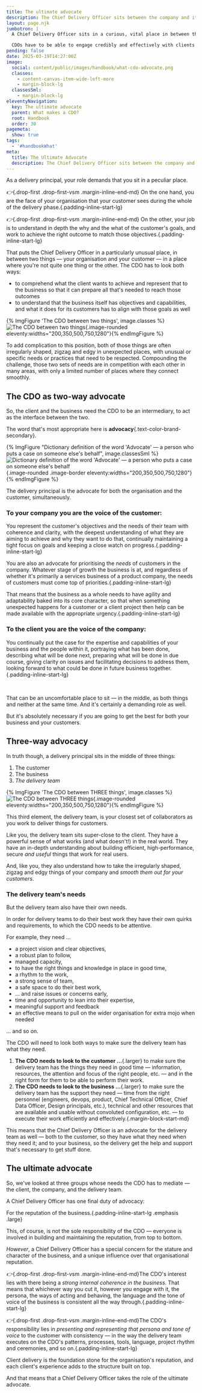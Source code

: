 ```yaml
---
title: The ultimate advocate
description: The Chief Delivery Officer sits between the company and its clients, advocating for both
layout: page.njk
jumbotron: |
  A Chief Delivery Officer sits in a curious, vital place in between the team, the organisation, and its customers, advocating for the needs of each simultaneously. It's a challenging and creative tension.

  CDOs have to be able to engage credibly and effectively with clients at all levels. They need to represent the delivery team, supporting them to do their best work. And they also need to see progress towards the goals of the business. It's a strange, important position to occupy.{.smaller}
pending: false
date: 2025-03-19T14:27:00Z
image:
  social: content/public/images/handbook/what-cdo-advocate.png
  classes:
    - content-canvas-item-wide-left-more
    - margin-block-lg
  classesSml:
    - margin-block-lg
eleventyNavigation:
  key: The ultimate advocate
  parent: What makes a CDO?
  root: Handbook
  order: 30
pagemeta:
  show: true
tags:
  - '#handbookWhat'
meta:
  title: The Ultimate Advocate
  description: The Chief Delivery Officer sits between the company and its clients, advocating for both
---
```


As a delivery principal, your role demands that you sit in a peculiar place.

*👉*{.drop-first .drop-first-vsm .margin-inline-end-md} On the one hand, you are the face of your organisation that your customer sees during the whole of the delivery phase.{.padding-inline-start-lg}

*👉*{.drop-first .drop-first-vsm .margin-inline-end-md} On the other, your job is to understand in depth the why and the what of the customer's goals, and work to achieve the right outcome to match those objectives.{.padding-inline-start-lg}

That puts the Chief Delivery Officer in a particularly unusual place, in between two things — your organisation and your customer — in a place where you're not quite one thing or the other. The CDO has to look both ways:

- to comprehend what the client wants to achieve and represent that to the business so that it can prepare all that's needed to reach those outcomes
- to understand that the business itself has objectives and capabilities, and what it does for its customers has to align with those goals as well

{% ImgFigure 'The CDO between two things', image.classes %}![The CDO between two things](/public/images/handbook/what-cdo-advocate.png){.image-rounded eleventy:widths="200,350,500,750,1280"}{% endImgFigure %}

To add complication to this position, both of those things are often irregularly shaped, zigzag and edgy in unexpected places, with unusual or specific needs or practices that need to be respected. Compounding the challenge, those two sets of needs are in competition with each other in many areas, with only a limited number of places where they connect smoothly.

## The CDO as two-way advocate

So, the client and the business need the CDO to be an intermediary, to act as the interface between the two.

The word that's most appropriate here is **advocacy**{.text-color-brand-secondary}.

{% ImgFigure "Dictionary definition of the word 'Advocate' — a person who puts a case on someone else's behalf", image.classesSml %}![Dictionary definition of the word 'Advocate' — a person who puts a case on someone else's behalf](/public/images/handbook/what-cdo-advocate-defn.jpg){.image-rounded .image-border eleventy:widths="200,350,500,750,1280"}{% endImgFigure %}

The delivery principal is the advocate for both the organisation and the customer, simultaneously.

### To your company you are the voice of the customer:

You represent the customer's objectives and the needs of their team with coherence and clarity, with the deepest understanding of what they are aiming to achieve and why they want to do that, continually maintaining a tight focus on goals and keeping a close watch on progress.{.padding-inline-start-lg}

You are also an advocate for prioritising the *needs* of customers in the company. Whatever stage of growth the business is at, and regardless of whether it's primarily a services business of a product company, the needs of customers must come top of priorities.{.padding-inline-start-lg}

That means that the business as a whole needs to have agility and adaptability baked into its core character, so that when something unexpected happens for a customer or a client project then help can be made available with the appropriate urgency.{.padding-inline-start-lg}

### To the client you are the voice of the company:

You continually put the case for the expertise and capabilities of your business and the people within it, portraying what has been done, describing what will be done next, preparing what will be done in due course, giving clarity on issues and facilitating decisions to address them, looking forward to what could be done in future business together.{.padding-inline-start-lg}

&nbsp;

That can be an uncomfortable place to sit — in the middle, as both things and neither at the same time. And it's certainly a demanding role as well.

But it's absolutely necessary if you are going to get the best for both your business and your customers.

## Three-way advocacy

In truth though, a delivery principal sits in the middle of three things:

1. The customer
2. The business
3. *The delivery team*

{% ImgFigure 'The CDO between THREE things', image.classes %}![The CDO between THREE things](/public/images/handbook/what-cdo-advocate-delivery-team.png){.image-rounded eleventy:widths="200,350,500,750,1280"}{% endImgFigure %}

This third element, the delivery team, is your closest set of collaborators as you work to deliver things for customers.

Like you, the delivery team sits super-close to the client. They have a powerful sense of what works (and what doesn't!) in the real world. They have an in-depth understanding about building efficient, high-performance, secure *and useful* things that work for real users.

And, like you, they also understand how to take the irregularly shaped, zigzag and edgy things of your company and *smooth them out for your customers*.

### The delivery team's needs

But the delivery team also have their own needs.

In order for delivery teams to do their best work they have their own quirks and requirements, to which the CDO needs to be attentive.

For example, they need …

- a project vision and clear objectives,
- a robust plan to follow,
- managed capacity,
- to have the right things and knowledge in place in good time,
- a rhythm to the work,
- a strong sense of team,
- a safe space to do their best work,
- … and raise issues or concerns early,
- time and opportunity to lean into their expertise,
- meaningful support and feedback
- an effective means to pull on the wider organisation for extra mojo when needed

… and so on.

The CDO will need to look both ways to make sure the delivery team has what they need.

1. **The CDO needs to look to the customer …**{.larger}
to make sure the delivery team has the things they need in good time — information, resources, the attention and focus of the right people, etc. — and in the right form for them to be able to perform their work.
2. **The CDO needs to look to the business …**{.larger}
to make sure the delivery team has the support they need — time from the right personnel (engineers, devops, product, Chief Technical Officer, Chief Data Officer, Design principals, etc.), technical and other resources that are available and usable without convoluted configuration, etc. — to execute their work efficiently and effectively.{.margin-block-start-md}

This means that the Chief Delivery Officer is an advocate for the delivery team as well — both to the customer, so they have what they need when they need it; and to your business, so the delivery get the help and support that's necessary to get stuff done.

## The ultimate advocate

So, we've looked at three groups whose needs the CDO has to mediate — the client, the company, and the delivery team.

A Chief Delivery Officer has one final duty of advocacy:

For the reputation of the business.{.padding-inline-start-lg .emphasis .large}

This, of course, is not the sole responsibility of the CDO — everyone is involved in building and maintaining the reputation, from top to bottom.

*However*, a Chief Delivery Officer has a special concern for the stature and character of the business, and a unique influence over that organisational reputation.

*👉*{.drop-first .drop-first-vsm .margin-inline-end-md}The CDO's interest lies with there being a *strong internal coherence in the business*. That means that whichever way you cut it, however you engage with it, the persona, the ways of acting and behaving, the language and the tone of voice of the business is consistent all the way through.{.padding-inline-start-lg}

*👉*{.drop-first .drop-first-vsm .margin-inline-end-md}The CDO's responsibility lies in *presenting and representing that persona and tone of voice* to the customer with consistency — in the way the delivery team executes on the CDO's patterns, processes, tools, language, project rhythm and ceremonies, and so on.{.padding-inline-start-lg}

Client delivery is the foundation stone for the organisation's reputation, and each client's experience adds to the structure built on top.

And that means that a Chief Delivery Officer takes the role of the ultimate advocate.
